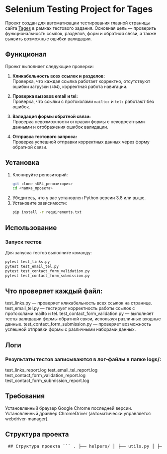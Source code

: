 # Selenium Testing Project for Tages

Проект создан для автоматизации тестирования главной страницы сайта [Tages](https://tages.ru/) в рамках тестового задания. Основная цель — проверить функциональность ссылок, разделов, форм и обратной связи, а также выявить возможные ошибки валидации.

## Функционал

Проект выполняет следующие проверки:

1. **Кликабельность всех ссылок и разделов:**  
   Проверка, что каждая ссылка работает корректно, отсутствуют ошибки загрузки (`404`), корректная работа навигации.

2. **Проверка вызовов email и tel:**  
   Проверка, что ссылки с протоколами `mailto:` и `tel:` работают без ошибок.

3. **Валидация формы обратной связи:**  
   Проверка невозможности отправки формы с некорректными данными и отображения ошибок валидации.

4. **Отправка тестового запроса:**  
   Проверка успешной отправки корректных данных через форму обратной связи.

## Установка

1. Клонируйте репозиторий:
    ```bash
    git clone <URL_репозитория>
    cd <папка_проекта>
    ```
2. Убедитесь, что у вас установлен Python версии 3.8 или выше.
3. Установите зависимости:
    ```bash
    pip install -r requirements.txt
    ```

## Использование

### Запуск тестов

Для запуска тестов выполните команду:
```bash
pytest test_links.py
pytest test_email_tel.py
pytest test_contact_form_validation.py
pytest test_contact_form_submission.py
```

## Что проверяет каждый файл:
test_links.py — проверяет кликабельность всех ссылок на странице.
test_email_tel.py — тестирует корректность работы ссылок с протоколами mailto и tel.
test_contact_form_validation.py — выполняет тесты валидации формы обратной связи, используя различные входные данные.
test_contact_form_submission.py — проверяет возможность успешной отправки формы с различными наборами данных.

## Логи
### Результаты тестов записываются в лог-файлы в папке logs/:

test_links_report.log
test_email_tel_report.log
test_contact_form_validation_report.log
test_contact_form_submission_report.log


## Требования
Установленный браузер Google Chrome последней версии.
Установленный драйвер ChromeDriver (автоматически управляется webdriver-manager).

## Структура проекта

<pre> ## Структура проекта ``` . ├── helpers/ │ ├── utils.py │ ├── contest.py ├── logs/ │ ├── test_links_report.log │ ├── test_email_tel_report.log │ ├── test_contact_form_validation_report.log │ ├── test_contact_form_submission_report.log ├── test_links.py ├── test_email_tel.py ├── test_contact_form_validation.py ├── test_contact_form_submission.py ├── requirements.txt ├── README.md ``` ```

